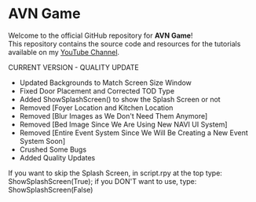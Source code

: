 # AVN Game

Welcome to the official GitHub repository for **AVN Game**!  
This repository contains the source code and resources for the tutorials available on my [YouTube Channel](https://www.youtube.com/@strikezillatuts).

CURRENT VERSION - QUALITY UPDATE

- Updated Backgrounds to Match Screen Size Window
- Fixed Door Placement and Corrected TOD Type
- Added ShowSplashScreen() to show the Splash Screen or not
- Removed [Foyer Location and Kitchen Location
- Removed [Blur Images as We Don't Need Them Anymore]
- Removed [Bed Image Since We Are Using New NAVI UI System]
- Removed [Entire Event System Since We Will Be Creating a New Event System Soon]
- Crushed Some Bugs
- Added Quality Updates

If you want to skip the Splash Screen, in script.rpy at the top type: ShowSplashScreen(True); if you DON'T want to use, type: ShowSplashScreen(False)
